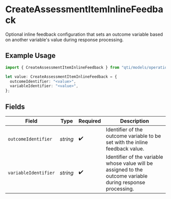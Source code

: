 # CreateAssessmentItemInlineFeedback

Optional inline feedback configuration that sets an outcome variable based on another variable's value during response processing.

## Example Usage

```typescript
import { CreateAssessmentItemInlineFeedback } from "qti/models/operations";

let value: CreateAssessmentItemInlineFeedback = {
  outcomeIdentifier: "<value>",
  variableIdentifier: "<value>",
};
```

## Fields

| Field                                                                                                       | Type                                                                                                        | Required                                                                                                    | Description                                                                                                 |
| ----------------------------------------------------------------------------------------------------------- | ----------------------------------------------------------------------------------------------------------- | ----------------------------------------------------------------------------------------------------------- | ----------------------------------------------------------------------------------------------------------- |
| `outcomeIdentifier`                                                                                         | *string*                                                                                                    | :heavy_check_mark:                                                                                          | Identifier of the outcome variable to be set with the inline feedback value.                                |
| `variableIdentifier`                                                                                        | *string*                                                                                                    | :heavy_check_mark:                                                                                          | Identifier of the variable whose value will be assigned to the outcome variable during response processing. |
